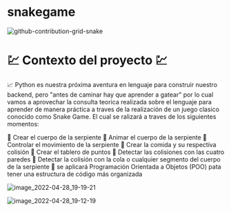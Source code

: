 # snakegame
![github-contribution-grid-snake](https://user-images.githubusercontent.com/90289472/165887120-4933fe3d-482d-434b-93e2-6aff695951f1.svg)

<h1> 💹 Contexto del proyecto 💹 </h1>
<p> 📈 Python es nuestra próxima aventura en lenguaje para construir nuestro backend, pero "antes de caminar hay que aprender a gatear" por lo cual vamos a aprovechar la consulta teorica realizada sobre el lenguaje para aprender de manera práctica a traves de la realización de un juego clasico conocido como Snake Game. El cual se ralizará a traves de los siguientes momentos: </p>

🐍 Crear el cuerpo de la serpiente
🐍 Animar el cuerpo de la serpiente
🐍 Controlar el movimiento de la serpiente
🐍 Crear la comida y su respectiva colisión
🐍 Crear el tablero de puntos
🐍 Detectar las colisiones con las cuatro paredes 
🐍 Detectar la colisión con la cola o cualquier segmento del cuerpo de la serpiente 
🐍 se aplicará Programación Orientada a Objetos (POO) pata tener una estructura de código más organizada

![image_2022-04-28_19-19-21](https:<//user-images.githubusercontent.com/90289472/165887085-f568b96c-26ab-49e7-bae7-bb2461b2bd6a.png)

![image_2022-04-28_19-12-19](https://user-images.githubusercontent.com/90289472/165887092-604aafad-5039-4a6b-baf0-6eb9337800fb.png)

